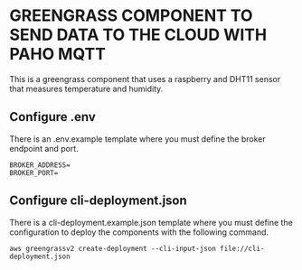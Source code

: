# GREENGRASS COMPONENT TO SEND DATA TO THE CLOUD WITH PAHO MQTT

This is a greengrass component that uses a raspberry and DHT11 sensor that measures temperature and humidity.

## Configure .env

There is an .env.example template where you must define the broker endpoint and port.

```
BROKER_ADDRESS=
BROKER_PORT=
```

## Configure cli-deployment.json

There is a cli-deployment.example.json template where you must define the configuration to deploy the components with the following command.

```
aws greengrassv2 create-deployment --cli-input-json file://cli-deployment.json
```
